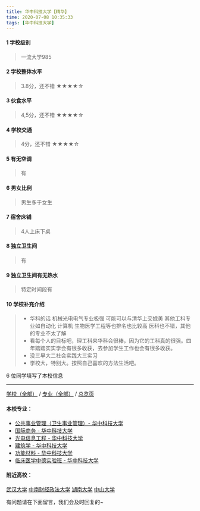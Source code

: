```yaml
---
title: 华中科技大学【精华】
time: 2020-07-08 10:35:33
tags: [华中科技大学]
---
```

#### 1 学校级别
> 一流大学985


#### 2 学校整体水平
> 3.8分，还不错
★★★★☆


#### 3 伙食水平
>  4,5分，还不错
★★★★☆

#### 4 学校交通
> 4分，还不错
★★★★☆


#### 5 有无空调
> 有


#### 6 男女比例
> 男生多于女生

#### 7 宿舍床铺
> 4人上床下桌
 

#### 8 独立卫生间
> 有


#### 9 独立卫生间有无热水
> 特定时间段有


#### 10 学校补充介绍
> - 华科的话 机械光电电气专业极强 可能可以与清华上交媲美 其他工科专业如自动化 计算机 生物医学工程等也排名也比较高 医科也不错，其他的专业不太了解
  
> - 看每个人的目标吧，理工科来华科会很棒，因为它的工科真的很强。四年踏踏实实学会有很多收获，去参加学生工作也会有很多收获。
  
> - 没三早大二社会实践大三实习
  
> - 学校大，特别大。按照自己喜欢的方法生活吧。

6 位同学填写了本校信息
***
[学校（全部）](http://www.jianshu.com/p/3efa6bcca419) / [专业（全部）](http://www.jianshu.com/p/2d4c6d3552c2) / [总览页](http://www.jianshu.com/p/445daeb4fa00)
#### 本校专业：
- [公共事业管理（卫生事业管理）- 华中科技大学](http://www.jianshu.com/p/f7c26923f336)
- [国际商务 - 华中科技大学](http://www.jianshu.com/p/9d00ee9d91e8)
- [光电信息工程 - 华中科技大学](http://www.jianshu.com/p/11d2b0562ca8)
- [建筑学 - 华中科技大学](http://www.jianshu.com/p/f8b31bbcc6b9)
- [功能材料 - 华中科技大学](http://www.jianshu.com/p/5fd0d99fa322)
- [临床医学中德实验班 - 华中科技大学](http://www.jianshu.com/p/c6c73939dff9)

#### 附近高校：
[武汉大学](http://www.jianshu.com/p/672d761ff68b) 
 [中南财经政法大学](http://www.jianshu.com/p/e0f7b3b28bab)
[湖南大学](http://www.jianshu.com/p/f61b106a6848)
[中山大学](https://www.jianshu.com/p/67460d5278ae)



有问题请在下面留言，我们会及时回复的~
